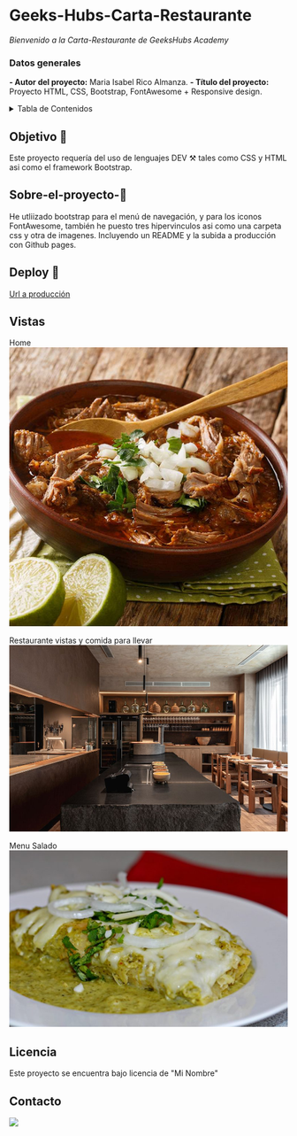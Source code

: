 # Geeks-Hubs-Carta-Restaurante

<em> Bienvenido a la Carta-Restaurante de GeeksHubs Academy</em>

### Datos generales

**- Autor del proyecto:** Maria Isabel Rico Almanza.
**- Título del proyecto:** Proyecto HTML, CSS, Bootstrap, FontAwesome + Responsive design.

<details>

  <summary>Tabla de Contenidos </summary>
  <ol>
  <li><a href="#objetivo-🎯">Objetivo</a></li>
  <li><a href="#sobre-el-proyecto-🔎">Sobre el proyecto</a></li>
  <li><a href="#deploy-🚀">Deploy</a></li>
  <li><a href="#vistas">Vistas</a></li>
 <li><a href="#licencia">Licencia</a></li>
 <li><a href="#contacto">Contacto</a></li>
  </ol>
</details>

## Objetivo 🎯

Este proyecto requería del uso de lenguajes DEV ⚒️ tales como CSS y HTML asi como el framework Bootstrap.

## Sobre-el-proyecto-🔎

He utliizado bootstrap para el menú de navegación, y para los iconos FontAwesome, también he puesto tres hipervinculos asi como una carpeta css y otra de imagenes. Incluyendo un README y la subida a producción con Github pages.

## Deploy 🚀

<a href="https://shorturl.at/jHI05">Url a producción</a>

## Vistas

Home
<img src="img/resmex copy.jpeg">

Restaurante vistas y comida para llevar
<img src="img/restaurante-mex copy.jpeg">

Menu Salado
<img src="img/enchilada copy.png">

## Licencia

Este proyecto se encuentra bajo licencia de "Mi Nombre"

## Contacto

<a href="https://www.linkedin.com/in/marissarico" target="_blank"> <img src="https://img.shields.io/badge/-LinkedIn-%230077B5?style=for-the-badge&logo=linkedin&logoColor=white" target="_blank"></a>

